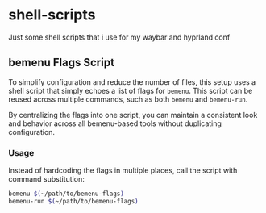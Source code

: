 # shell-scripts
Just some shell scripts that i use for my waybar and hyprland conf

## bemenu Flags Script

To simplify configuration and reduce the number of files, this setup uses a shell script that simply echoes a list of flags for `bemenu`.
This script can be reused across multiple commands, such as both `bemenu` and `bemenu-run`.

By centralizing the flags into one script, you can maintain a consistent look and behavior across all bemenu-based tools without duplicating configuration.

### Usage

Instead of hardcoding the flags in multiple places, call the script with command substitution:

```sh
bemenu $(~/path/to/bemenu-flags)
bemenu-run $(~/path/to/bemenu-flags)

